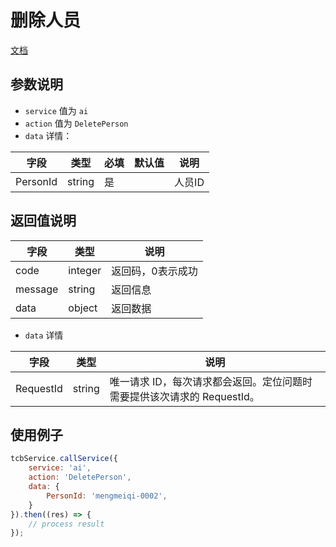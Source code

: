 # 删除人员

[文档](https://cloud.tencent.com/document/product/867/32790)

## 参数说明

* `service` 值为 `ai`
* `action` 值为 `DeletePerson`
* `data` 详情：

| 字段 | 类型 | 必填 | 默认值 | 说明
| --- | --- | --- | --- | ---
| PersonId | string | 是 | | 人员ID

## 返回值说明

 字段 | 类型 | 说明
| --- | --- | ---
| code | integer | 返回码，0表示成功
| message | string | 返回信息
| data | object | 返回数据

* `data` 详情

 字段 | 类型 | 说明
| --- | --- | ---
| RequestId | string | 唯一请求 ID，每次请求都会返回。定位问题时需要提供该次请求的 RequestId。


## 使用例子

```js
tcbService.callService({
    service: 'ai',
    action: 'DeletePerson',
    data: {
        PersonId: 'mengmeiqi-0002',
    }
}).then((res) => {
    // process result
});
```